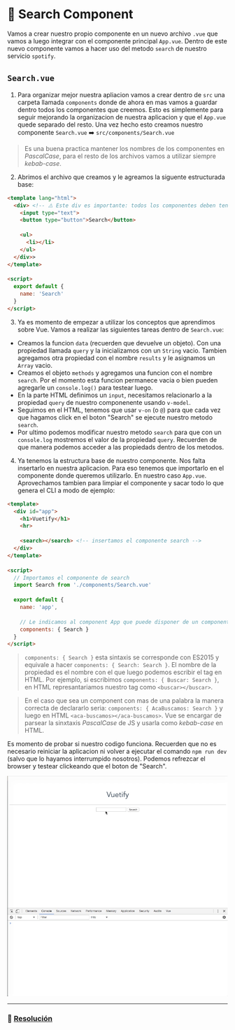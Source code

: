 # 🔎 Search Component

Vamos a crear nuestro propio componente en un nuevo archivo `.vue` que vamos a luego integrar con el componente principal `App.vue`. Dentro de este nuevo componente vamos a hacer uso del metodo `search` de nuestro servicio `spotify`.


## `Search.vue`

1. Para organizar mejor nuestra apliacion vamos a crear dentro de `src` una carpeta llamada `components` donde de ahora en mas vamos a guardar dentro todos los componentes que creemos. Esto es simplemente para seguir mejorando la organizacion de nuestra aplicacion y que el `App.vue` quede separado del resto. Una vez hecho esto creamos nuestro componente `Search.vue` ➡️ `src/components/Search.vue`

> Es una buena practica mantener los nombres de los componentes en *PascalCase*, para el resto de los archivos vamos a utilizar siempre *kebab-case*.

2. Abrimos el archivo que creamos y le agreamos la siguente estructurada base:

```html
<template lang="html">  
  <div> <!-- ⚠️ Este div es importante: todos los componentes deben tener un unico elemento principal -->
    <input type="text">
    <button type="button">Search</button>

    <ul>
      <li></li>
    </ul>
  </div>>
</template>

<script>
  export default {
    name: 'Search'
  }
</script>
```

3. Ya es momento de empezar a utilizar los conceptos que aprendimos sobre Vue. Vamos a realizar las siguientes tareas dentro de `Search.vue`:
  * Creamos la funcion `data` (recuerden que devuelve un objeto). Con una propiedad llamada `query` y la inicializamos con un `String` vacio. Tambien agregamos otra propiedad con el nombre `results` y le asignamos un `Array` vacio.
  * Creamos el objeto `methods` y agregamos una funcion con el nombre `search`. Por el momento esta funcion permanece vacia o bien pueden agregarle un `console.log()` para testear luego.
  * En la parte HTML definimos un `input`, necesitamos relacionarlo a la propiedad `query` de nuestro componenente usando `v-model`.
  * Seguimos en el HTML, tenemos que usar `v-on` (o `@`) para que cada vez que hagamos click en el boton "Search" se ejecute nuestro metodo `search`.
  * Por ultimo podemos modificar nuestro metodo `search` para que con un `console.log` mostremos el valor de la propiedad `query`. Recuerden de que manera podemos acceder a las propiedads dentro de los metodos.


4. Ya tenemos la estructura base de nuestro componente. Nos falta insertarlo en nuestra aplicacion. Para eso tenemos que importarlo en el componente donde queremos utilizarlo. En nuestro caso `App.vue`. Aprovechamos tambien para limpiar el componente y sacar todo lo que genera el CLI a modo de ejemplo:

```html
<template>
  <div id="app">
    <h1>Vuetify</h1>
    <hr>

    <search></search> <!-- insertamos el componente search -->
  </div>
</template>

<script>
  // Importamos el componente de search
  import Search from './components/Search.vue'

  export default {
    name: 'app',

    // Le indicamos al component App que puede disponer de un componente llamado Search
    components: { Search }
  }
</script>
```

> `components: { Search }` esta sintaxis se corresponde con ES2015 y equivale a hacer `components: { Search: Search }`. El nombre de la propiedad es el nombre con el que luego podemos escribir el tag en HTML. Por ejemplo, si escribimos `components: { Buscar: Search }`, en HTML represantariamos nuestro tag como `<buscar></buscar>`.

> En el caso que sea un component con mas de una palabra la manera correcta de declararlo seria: `components: { AcaBuscamos: Search }` y luego en HTML `<aca-buscamos></aca-buscamos>`. Vue se encargar de parsear la sinxtaxis *PascalCase* de JS y usarla como *kebab-case* en HTML.

Es momento de probar si nuestro codigo funciona. Recuerden que no es necesario reiniciar la aplicacion ni volver a ejecutar el comando `npm run dev` (salvo que lo hayamos interrumpido nosotros). Podemos refrezcar el browser y testear clickeando que el boton de "Search".

![09](../img/09.gif)

___
### 📝 [Resolución](https://github.com/ianaya89/workshop-vuejs/blob/master/hints/09.md)
